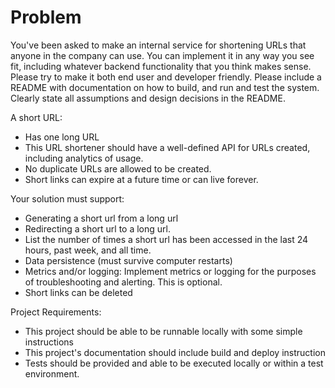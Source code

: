 # Problem
You've been asked to make an internal service for shortening URLs that anyone in the company can use. You can implement it in any way you see fit, including whatever backend functionality that you think makes sense. Please try to make it both end user and developer friendly. Please include a README with documentation on how to build, and run and test the system. Clearly state all assumptions and design decisions in the README. 

A short URL: 
- Has one long URL 
- This URL shortener should have a well-defined API for URLs created, including analytics of usage.
- No duplicate URLs are allowed to be created.
- Short links can expire at a future time or can live forever.

Your solution must support: 
- Generating a short url from a long url 
- Redirecting a short url to a long url. 
- List the number of times a short url has been accessed in the last 24 hours, past week, and all time. 
- Data persistence (must survive computer restarts) 
- Metrics and/or logging: Implement metrics or logging for the purposes of troubleshooting and alerting. This is optional.
- Short links can be deleted

Project Requirements:
- This project should be able to be runnable locally with some simple instructions
- This project's documentation should include build and deploy instruction
- Tests should be provided and able to be executed locally or within a test environment.
